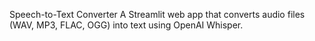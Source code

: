 Speech-to-Text Converter
A Streamlit web app that converts audio files (WAV, MP3, FLAC, OGG) into text using OpenAI Whisper.
